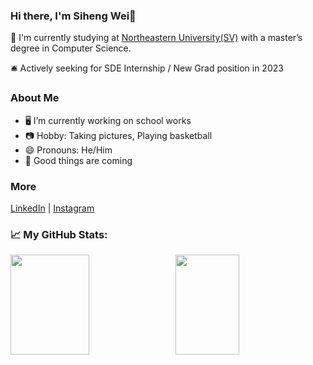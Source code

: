 ### Hi there, I'm Siheng Wei👋   

🔭 I'm currently studying at [Northeastern University(SV)][neuwebsite] with a master’s degree in Computer Science.

🛎 Actively seeking for SDE Internship / New Grad position in 2023

### About Me

- 🖥 I’m currently working on school works
- 📷 Hobby: Taking pictures, Playing basketball
- 😄 Pronouns: He/Him
- 💬 Good things are coming

### More
[LinkedIn][linkedin] | [Instagram][instagram]

### 📈 **My GitHub Stats:**
<p>
    <img height="160px" width="50%" src="https://github-readme-stats.vercel.app/api?username=waysoning&show_icons=true&theme=radical&count_private=true&hide_border=true" />
    &nbsp;
    <img height="160px" width="45%" src="https://github-readme-stats.vercel.app/api/top-langs/?username=waysoning&layout=compact&theme=radical&hide_border=true"/>
</p>

[neuwebsite]: https://www.northeastern.edu/
[linkedin]: https://www.linkedin.com/in/siheng-wei
[instagram]: https://www.instagram.com/waysoning/
